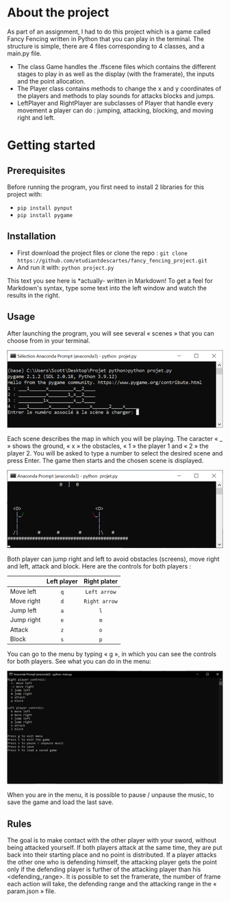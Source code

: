 # About the project
As part of an assignment, I had to do this project which is a game called Fancy Fencing written in Python that you can play in the terminal.
The structure is simple, there are 4 files corresponding to 4 classes, and a main.py file.
- The class Game handles the .ffscene files which contains the different stages to play in as well as the display (with the framerate), the inputs and the point allocation.
- The Player class contains methods to change the x and y coordinates of the players and methods to play sounds for attacks blocks and jumps.
- LeftPlayer and RightPlayer  are subclasses of Player that handle every movement a player can do : jumping, attacking, blocking, and moving right and left.



# Getting started
## Prerequisites
Before running the program, you first need to install 2 libraries for this project with:
- ```pip install pynput```
- ```pip install pygame```

## Installation
- First download the project files or clone the repo :
	```git clone https://github.com/etudiantdescartes/fancy_fencing_project.git```
- And run it with:
    ```python project.py```



This text you see here is *actually- written in Markdown! To get a feel
for Markdown's syntax, type some text into the left window and
watch the results in the right.

## Usage
After launching the program, you will see several « scenes » that you can choose from in your terminal.

![image1](/Image1.png?raw=true)

Each scene describes the map in which you will be playing.
The caracter « _ » shows the ground, « x » the obstacles, « 1 » the player 1 and « 2 » the player 2.
You will be asked to type a number to select the desired scene and press Enter.
The game then starts and the chosen scene is displayed.

![image2](/Image2.png?raw=true)

Both player can jump right and left to avoid obstacles (screens), move right and left, attack and block.
Here are the controls for both players :

| | Left player | Right plater |
|-| :-: | :-: |
|Move left|```q```|```Left arrow```|
|Move right|```d```|```Right arrow```|
|Jump left|```a```|```l```|
|Jump right|```e```|```m```|
|Attack|```z```|```o```|
|Block|```s```|```p```|

You can go to the menu by typing « g », in which you can see the controls for both players.
See what you can do in the menu:

![image3](/Image3.png?raw=true)

When you are in the menu, it is possible to pause / unpause the music, to save the game and load the last save.

## Rules
The goal is to make contact with the other player with your sword, without being attacked yourself.
If both players attack at the same time, they are put back into their starting place and no point is distributed.
If a player attacks the other one who is defending himself, the attacking player gets the point only if the defending player is further of the attacking player than his <defending_range>.
It is possible to set the framerate, the number of frame each action will take, the defending range and the attacking range in the « param.json » file.
